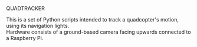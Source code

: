 QUADTRACKER

This is a set of Python scripts intended to track a quadcopter's motion, using its navigation lights.  
Hardware consists of a ground-based camera facing upwards connected to a Raspberry Pi.  
